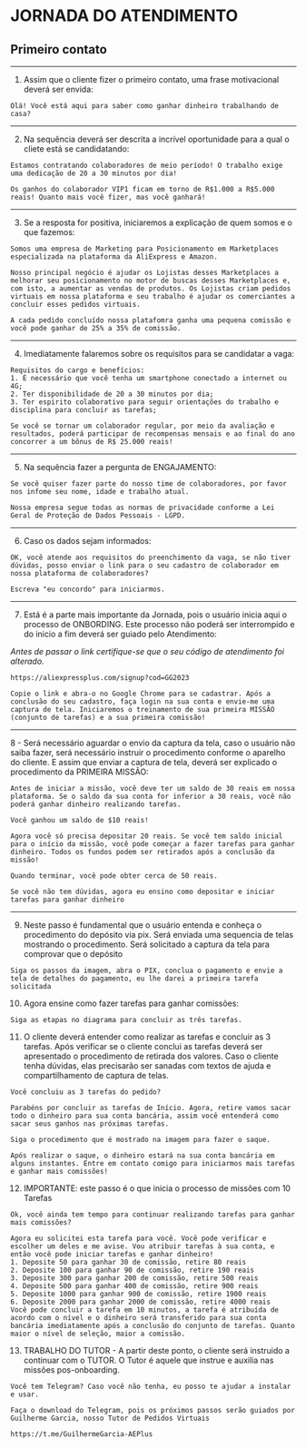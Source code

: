 # JORNADA DO ATENDIMENTO


## Primeiro contato
---

1. Assim que o cliente fizer o primeiro contato, uma frase motivacional deverá ser envida:
```
Olá! Você está aqui para saber como ganhar dinheiro trabalhando de casa?
```
---

2. Na sequência deverá ser descrita a incrível oportunidade para a qual o cliete está se candidatando:
```
Estamos contratando colaboradores de meio período! O trabalho exige uma dedicação de 20 a 30 minutos por dia!
```
```
Os ganhos do colaborador VIP1 ficam em torno de R$1.000 a R$5.000 reais! Quanto mais você fizer, mas você ganhará!
``` 
---

3. Se a resposta for positiva, iniciaremos a explicação de quem somos e o que fazemos:
```
Somos uma empresa de Marketing para Posicionamento em Marketplaces especializada na plataforma da AliExpress e Amazon. 
```
```
Nosso principal negócio é ajudar os Lojistas desses Marketplaces a melhorar seu posicionamento no motor de buscas desses Marketplaces e, com isto, a aumentar as vendas de produtos. Os Lojistas criam pedidos virtuais em nossa plataforma e seu trabalho é ajudar os comerciantes a concluir esses pedidos virtuais.
```
```
A cada pedido concluído nossa platafomra ganha uma pequena comissão e você pode ganhar de 25% a 35% de comissão.
```
---

4. Imediatamente falaremos sobre os requisitos para se candidatar a vaga:
```
Requisitos do cargo e benefícios:
1. É necessário que você tenha um smartphone conectado a internet ou 4G;
2. Ter disponibilidade de 20 a 30 minutos por dia;
3. Ter espirito colaborativo para seguir orientações do trabalho e disciplina para concluir as tarefas;
```
```
Se você se tornar um colaborador regular, por meio da avaliação e resultados, poderá participar de recompensas mensais e ao final do ano concorrer a um bônus de R$ 25.000 reais!
```
---

5. Na sequência fazer a pergunta de ENGAJAMENTO:
```
Se você quiser fazer parte do nosso time de colaboradores, por favor nos infome seu nome, idade e trabalho atual. 
```
```
Nossa empresa segue todas as normas de privacidade conforme a Lei Geral de Proteção de Dados Pessoais - LGPD.
```
---

6. Caso os dados sejam informados:
```
OK, você atende aos requisitos do preenchimento da vaga, se não tiver dúvidas, posso enviar o link para o seu cadastro de colaborador em nossa plataforma de colaboradores? 
```
```
Escreva "eu concordo" para iniciarmos.
```
---

7. Está é a parte mais importante da Jornada, pois o usuário inicia aqui o processo de ONBORDING. Este processo não poderá ser interrompido e do inicio a fim deverá ser guiado pelo Atendimento:

*Antes de passar o link certifique-se que o seu código de atendimento foi alterado.*
```
https://aliexpressplus.com/signup?cod=GG2023
```
```
Copie o link e abra-o no Google Chrome para se cadastrar. Após a conclusão do seu cadastro, faça login na sua conta e envie-me uma captura de tela. Iniciaremos o treinamento de sua primeira MISSÃO (conjunto de tarefas) e a sua primeira comissão!
```
---

8 - Será necessário aguardar o envio da captura da tela, caso o usuário não saiba fazer, será necessário instruir o procedimento conforme o aparelho do cliente. E
assim que enviar a captura de tela, deverá ser explicado o procedimento da PRIMEIRA MISSÃO:
```
Antes de iniciar a missão, você deve ter um saldo de 30 reais em nossa plataforma. Se o saldo da sua conta for inferior a 30 reais, você não poderá ganhar dinheiro realizando tarefas.
```
```
Você ganhou um saldo de $10 reais!
```
```
Agora você só precisa depositar 20 reais. Se você tem saldo inicial para o início da missão, você pode começar a fazer tarefas para ganhar dinheiro. Todos os fundos podem ser retirados após a conclusão da missão!
```
```
Quando terminar, você pode obter cerca de 50 reais.
```
```
Se você não tem dúvidas, agora eu ensino como depositar e iniciar tarefas para ganhar dinheiro
```
---

9. Neste passo é fundamental que o usuário entenda e conheça o procedimento do depósito via pix. Será enviada uma sequencia de telas mostrando o procedimento. Será solicitado a captura da tela para comprovar que o depósito 
```
Siga os passos da imagem, abra o PIX, conclua o pagamento e envie a tela de detalhes do pagamento, eu lhe darei a primeira tarefa solicitada
```

10. Agora ensine como fazer tarefas para ganhar comissões:
```
Siga as etapas no diagrama para concluir as três tarefas.
```

11. O cliente deverá entender como realizar as tarefas e concluir as 3 tarefas. Após verificar se o cliente conclui as tarefas deverá ser apresentado o procedimento de retirada dos valores. Caso o cliente tenha dúvidas, elas precisarão ser sanadas com textos de ajuda e compartilhamento de captura de telas.
```
Você concluiu as 3 tarefas do pedido?
```
```
Parabéns por concluir as tarefas de Início. Agora, retire vamos sacar todo o dinheiro para sua conta bancária, assim você entenderá como sacar seus ganhos nas próximas tarefas.
```
```
Siga o procedimento que é mostrado na imagem para fazer o saque.
```
```
Após realizar o saque, o dinheiro estará na sua conta bancária em alguns instantes. Entre em contato comigo para iniciarmos mais tarefas e ganhar mais comissões!
```

12. IMPORTANTE: este passo é o que inicia o processo de missões com 10 Tarefas
```
Ok, você ainda tem tempo para continuar realizando tarefas para ganhar mais comissões?
```
```
Agora eu solicitei esta tarefa para você. Você pode verificar e escolher um deles e me avise. Vou atribuir tarefas à sua conta, e então você pode iniciar tarefas e ganhar dinheiro!
1. Deposite 50 para ganhar 30 de comissão, retire 80 reais
2. Deposite 100 para ganhar 90 de comissão, retire 190 reais
3. Deposite 300 para ganhar 200 de comissão, retire 500 reais
4. Deposite 500 para ganhar 400 de comissão, retire 900 reais
5. Deposite 1000 para ganhar 900 de comissão, retire 1900 reais
6. Deposite 2000 para ganhar 2000 de comissão, retire 4000 reais
Você pode concluir a tarefa em 10 minutos, a tarefa é atribuída de acordo com o nível e o dinheiro será transferido para sua conta bancária imediatamente após a conclusão do conjunto de tarefas. Quanto maior o nível de seleção, maior a comissão.
``` 

13. TRABALHO DO TUTOR - 
A partir deste ponto, o cliente será instruido a continuar com o TUTOR. O Tutor é aquele que instrue e auxilia nas missões pos-onboarding.
```
Você tem Telegram? Caso você não tenha, eu posso te ajudar a instalar e usar.
```
```
Faça o download do Telegram, pois os próximos passos serão guiados por Guilherme Garcia, nosso Tutor de Pedidos Virtuais
```
```
https://t.me/GuilhermeGarcia-AEPlus
```


